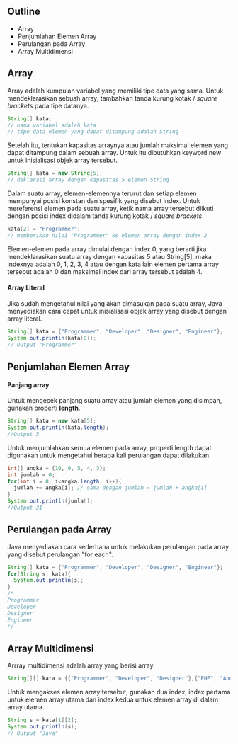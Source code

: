 ## Outline
- Array
- Penjumlahan Elemen Array
- Perulangan pada Array
- Array Multidimensi

## Array
Array adalah kumpulan variabel yang memiliki tipe data yang sama.
Untuk mendeklarasikan sebuah array, tambahkan tanda kurung kotak / _square brackets_ pada tipe datanya.
``` java
String[] kata;
// nama variabel adalah kata
// tipe data elemen yang dapat ditampung adalah String
```
Setelah itu, tentukan kapasitas arraynya atau jumlah maksimal elemen yang dapat ditampung dalam sebuah array. Untuk itu dibutuhkan keyword new untuk inisialisasi objek array tersebut.
``` java
String[] kata = new String[5];
// deklarasi array dengan kapasitas 5 elemen String
```
Dalam suatu array, elemen-elemennya terurut dan setiap elemen mempunyai posisi konstan dan spesifik yang disebut index.
Untuk mereferensi elemen pada suatu array, ketik nama array tersebut diikuti dengan posisi index didalam tanda kurung kotak / _square brackets_.
``` java
kata[2] = "Programmer";
// memberikan nilai "Programmer" ke elemen array dengan index 2
```
Elemen-elemen pada array dimulai dengan index 0, yang berarti jika mendeklarasikan suatu array dengan kapasitas 5 atau String[5], maka indexnya adalah 0, 1, 2, 3, 4 atau dengan kata lain elemen pertama array tersebut adalah 0 dan maksimal index dari array tersebut adalah 4.

#### Array Literal
Jika sudah mengetahui nilai yang akan dimasukan pada suatu array, Java menyediakan cara cepat untuk inisialisasi objek array yang disebut dengan array literal.
``` java
String[] kata = {"Programmer", "Developer", "Designer", "Engineer"};
System.out.println(kata[0]);
// Output "Programmer"
```
## Penjumlahan Elemen Array
#### Panjang array
Untuk mengecek panjang suatu array atau jumlah elemen yang disimpan, gunakan properti __length__.
``` java
String[] kata = new kata[5];
System.out.println(kata.length);
//Output 5
```
Untuk menjumlahkan semua elemen pada array, properti length dapat digunakan untuk mengetahui berapa kali perulangan dapat dilakukan.
``` java
int[] angka = {10, 9, 5, 4, 3};
int jumlah = 0;
for(int i = 0; i<angka.length; i++){
  jumlah += angka[i]; // sama dengan jumlah = jumlah + angka[i]
}
System.out.println(jumlah);
//Output 31
```
## Perulangan pada Array
Java menyediakan cara sederhana untuk melakukan perulangan pada array yang disebut perulangan "for each".
``` java
String[] kata = {"Programmer", "Developer", "Designer", "Engineer"};
for(String s: kata){
  System.out.println(s);
}
/*
Programmer
Developer
Designer
Engineer
*/
```
## Array Multidimensi
Arrray multidimensi adalah array yang berisi array.
``` java
String[][] kata = {{"Programmer", "Developer", "Designer"},{"PHP", "Android", "Java"}};
```
Untuk mengakses elemen array tersebut, gunakan dua index, index pertama untuk elemen array utama dan index kedua untuk elemen array di dalam array utama.
``` java
String s = kata[1][2];
System.out.println(s);
// Output "Java"
```



